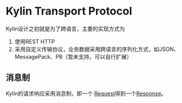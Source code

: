 # Kylin Transport Protocol

Kylin设计之初就是为了跨语言，主要的实现方式为

1. 使用REST HTTP
2. 采用自定义传输协议，业务数据采用跨语言的序列化方式，如JSON、MessagePack、PB（暂未支持，可以自行扩展）

## 消息制

Kylin的请求响应采用消息制，即一个 [Request](protocol/src/main/java/org/kylin/protocol/message/Request.java)得到一个[Response](protocol/src/main/java/org/kylin/protocol/message/Response.java)。


